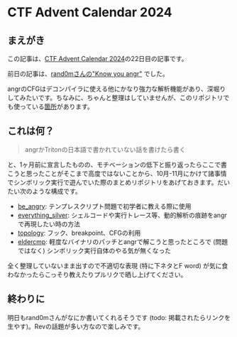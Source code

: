 # CTF Advent Calendar 2024

## まえがき

この記事は、[CTF Advent Calendar 2024](https://adventar.org/calendars/10469)の22日目の記事です。

前日の記事は、[rand0mさんの"Know you angr"](https://rndt.pages.dev/private/angr-decompiler-G7MaVwdu3JqrQqIuOxWCbQ45vdcWDxv9Z1GNBIX78XOqOyR/) でした。

angrのCFGはデコンパイラに使える他にかなり強力な解析機能があり、深堀りしてみたいです。ちなみに、ちゃんと整理はしていませんが、このリポジトリでも使っている[箇所](./topology/angr_cfg.py)があります。

## これは何？

> angrかTritonの日本語で書かれていない話を書けたら書く

と、1ヶ月前に宣言したものの、モチベーションの低下と振り返ったらここで書こうと思ったことがそこまで高度ではないことから、10月-11月にかけて諸事情でシンボリック実行で遊んでいた際のまとめリポジトリをあげておきます。だいたい次のような構成です。

- [be_angry](./be_angry/): テンプレスクリプト問題で初学者に教える際に使用
- [everything_silver](./everything_silver/): シェルコードや実行トレース等、動的解析の痕跡をangrで再現したい時の方法
- [topology](./topology/): フック、breakpoint、CFGの利用
- [eldercmp](./eldercmp/): 軽度なバイナリのパッチとangrで解こうと思ったところで (問題ではなく) シンボリック実行自体のやる気が無くなった

全く整理していないまま出すので不適切な表現 (特に下ネタとF word) が気に食わなかったらこっそり教えたりプルリクで晒し上げてください。

## 終わりに

明日もrand0mさんがなにか書いてくれるそうです (todo: 掲載されたらリンクを生やす)。Revの話題が多い方なので楽しみです。
